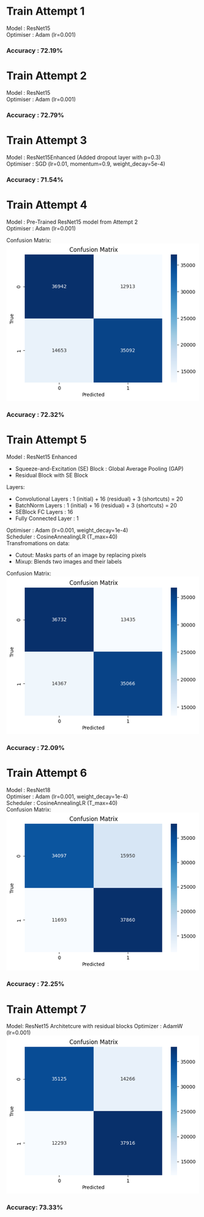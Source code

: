 # Train Attempt 1
Model : ResNet15<br>
Optimiser : Adam (lr=0.001)<br>

### Accuracy : 72.19%

# Train Attempt 2
Model : ResNet15<br>
Optimiser : Adam (lr=0.001)<br>

### Accuracy : 72.79%

# Train Attempt 3
Model : ResNet15Enhanced (Added dropout layer with p=0.3)<br>
Optimiser : SGD (lr=0.01, momentum=0.9, weight_decay=5e-4)<br>

### Accuracy : 71.54%

# Train Attempt 4
Model : Pre-Trained ResNet15 model from Attempt 2<br>
Optimiser : Adam (lr=0.001)<br>

Confusion Matrix:<br>
![](https://github.com/arshian11/CMS-Event-Classification/blob/main/assets/con_mat_4.png)<br>
### Accuracy : 72.32%

# Train Attempt 5
Model : ResNet15 Enhanced<br>
- Squeeze-and-Excitation (SE) Block : Global Average Pooling (GAP)
- Residual Block with SE Block

Layers:
- Convolutional Layers : 1 (initial) + 16 (residual) + 3 (shortcuts) = 20
- BatchNorm Layers : 1 (initial) + 16 (residual) + 3 (shortcuts) = 20
- SEBlock FC Layers : 16
- Fully Connected Layer : 1

Optimiser : Adam (lr=0.001, weight_decay=1e-4)<br>
Scheduler : CosineAnnealingLR (T_max=40)<br>
Transfromations on data:
- Cutout: Masks parts of an image by replacing pixels
- Mixup: Blends two images and their labels

Confusion Matrix:<br>
![](https://github.com/arshian11/CMS-Event-Classification/blob/main/assets/con_mat_5.png)<br>
### Accuracy : 72.09%

# Train Attempt 6
Model : ResNet18<br>
Optimiser : Adam (lr=0.001, weight_decay=1e-4)<br>
Scheduler : CosineAnnealingLR (T_max=40)<br>
Confusion Matrix:<br>
![](https://github.com/arshian11/CMS-Event-Classification/blob/main/assets/con_mat_6.png)<br>
### Accuracy : 72.25%

# Train Attempt 7
Model: ResNet15 Architetcure with residual blocks
Optimizer : AdamW (lr=0.001)
![](https://github.com/arshian11/CMS-Event-Classification/blob/main/assets/con_mat_7.png)<br>
### Accuracy: 73.33%
